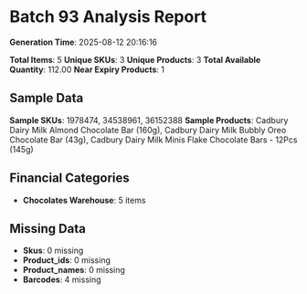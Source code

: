 # Batch 93 Analysis Report

**Generation Time**: 2025-08-12 20:16:16

**Total Items**: 5
**Unique SKUs**: 3
**Unique Products**: 3
**Total Available Quantity**: 112.00
**Near Expiry Products**: 1

## Sample Data
**Sample SKUs**: 1978474, 34538961, 36152388
**Sample Products**: Cadbury Dairy Milk Almond Chocolate Bar (160g), Cadbury Dairy Milk Bubbly Oreo Chocolate Bar (43g), Cadbury Dairy Milk Minis Flake Chocolate Bars - 12Pcs (145g)

## Financial Categories
- **Chocolates Warehouse**: 5 items

## Missing Data
- **Skus**: 0 missing
- **Product_ids**: 0 missing
- **Product_names**: 0 missing
- **Barcodes**: 4 missing
